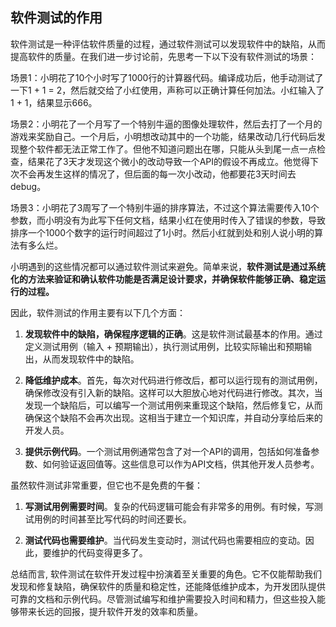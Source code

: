 ## 软件测试的作用

软件测试是一种评估软件质量的过程，通过软件测试可以发现软件中的缺陷，从而提高软件的质量。在我们进一步讨论前，先思考一下以下没有软件测试的场景：

场景1：小明花了10个小时写了1000行的计算器代码。编译成功后，他手动测试了一下1 + 1 = 2，然后就交给了小红使用，声称可以正确计算任何加法。小红输入了1 + 1，结果显示666。

场景2：小明花了一个月写了一个特别牛逼的图像处理软件，然后去打了一个月的游戏来奖励自己。一个月后，小明想改动其中的一个功能，结果改动几行代码后发现整个软件都无法正常工作了。但他不知道问题出在哪，只能从头到尾一点一点检查，结果花了3天才发现这个微小的改动导致一个API的假设不再成立。他觉得下次不会再发生这样的情况了，但后面的每一次小改动，他都要花3天时间去debug。

场景3：小明花了3周写了一个特别牛逼的排序算法，不过这个算法需要传入10个参数，而小明没有为此写下任何文档，结果小红在使用时传入了错误的参数，导致排序一个1000个数字的运行时间超过了1小时。然后小红就到处和别人说小明的算法有多么烂。

小明遇到的这些情况都可以通过软件测试来避免。简单来说，**软件测试是通过系统化的方法来验证和确认软件功能是否满足设计要求，并确保软件能够正确、稳定运行的过程。**

因此，软件测试的作用主要有以下几个方面：

1. **发现软件中的缺陷，确保程序逻辑的正确**。这是软件测试最基本的作用。通过定义测试用例（输入 + 预期输出），执行测试用例，比较实际输出和预期输出，从而发现软件中的缺陷。

2. **降低维护成本**。首先，每次对代码进行修改后，都可以运行现有的测试用例，确保修改没有引入新的缺陷。这样可以大胆放心地对代码进行修改。其次，当发现一个缺陷后，可以编写一个测试用例来重现这个缺陷，然后修复它，从而确保这个缺陷不会再次出现。这相当于建立一个知识库，并自动分享给后来的开发人员。

3. **提供示例代码**。一个测试用例通常包含了对一个API的调用，包括如何准备参数、如何验证返回值等。这些信息可以作为API文档，供其他开发人员参考。

虽然软件测试非常重要，但它也不是免费的午餐：

1. **写测试用例需要时间**。复杂的代码逻辑可能会有非常多的用例。有时候，写测试用例的时间甚至比写代码的时间还要长。

2. **测试代码也需要维护**。当代码发生变动时，测试代码也需要相应的变动。因此，要维护的代码变得更多了。

总结而言, 软件测试在软件开发过程中扮演着至关重要的角色。它不仅能帮助我们发现和修复缺陷，确保软件的质量和稳定性，还能降低维护成本，为开发团队提供可靠的文档和示例代码。尽管测试编写和维护需要投入时间和精力，但这些投入能够带来长远的回报，提升软件开发的效率和质量。